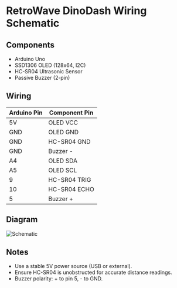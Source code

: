 # RetroWave DinoDash Wiring Schematic

## Components
- Arduino Uno
- SSD1306 OLED (128x64, I2C)
- HC-SR04 Ultrasonic Sensor
- Passive Buzzer (2-pin)

## Wiring
| Arduino Pin | Component Pin |
|-------------|---------------|
| 5V          | OLED VCC      |
| GND         | OLED GND      |
| GND         | HC-SR04 GND   |
| GND         | Buzzer -      |
| A4          | OLED SDA      |
| A5          | OLED SCL      |
| 9           | HC-SR04 TRIG  |
| 10          | HC-SR04 ECHO  |
| 5           | Buzzer +      |

## Diagram
![Schematic](schematic.png)

## Notes
- Use a stable 5V power source (USB or external).
- Ensure HC-SR04 is unobstructed for accurate distance readings.
- Buzzer polarity: + to pin 5, - to GND.